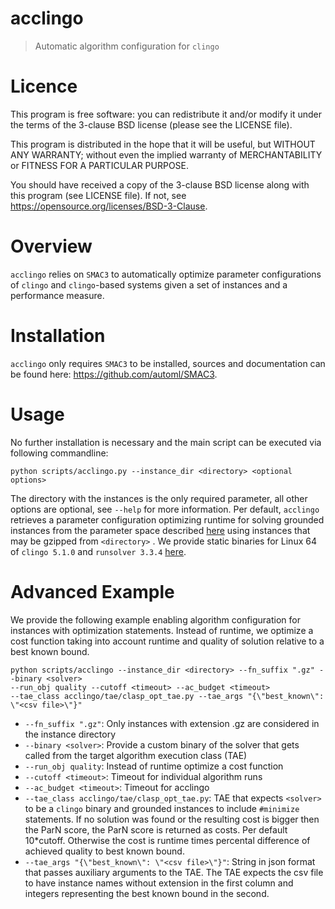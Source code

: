 # acclingo

> Automatic algorithm configuration for `clingo`

# Licence

This program is free software: you can redistribute it and/or modify it under the terms of the 3-clause BSD license (please see the LICENSE file).

This program is distributed in the hope that it will be useful, but WITHOUT ANY WARRANTY; without even the implied warranty of MERCHANTABILITY or FITNESS FOR A PARTICULAR PURPOSE.

You should have received a copy of the 3-clause BSD license along with this program (see LICENSE file). If not, see https://opensource.org/licenses/BSD-3-Clause.

# Overview

`acclingo` relies on `SMAC3` to automatically optimize parameter configurations of `clingo` and `clingo`-based systems given a set of instances and a performance measure.

# Installation

`acclingo` only requires `SMAC3` to be installed, sources and documentation can be found here: https://github.com/automl/SMAC3. 

# Usage

No further installation is necessary and the main script can be executed via following commandline:
```
python scripts/acclingo.py --instance_dir <directory> <optional options>
```
The directory with the instances is the only required parameter, all other options are optional, see `--help` for more information.
Per default, `acclingo` retrieves a parameter configuration optimizing runtime for solving grounded instances from the parameter space described [here](pcs/params.pcs) using instances that may be gzipped from `<directory>` .
We provide static binaries for Linux 64 of `clingo 5.1.0` and `runsolver 3.3.4` [here](binaries/).
 
# Advanced Example

We provide the following example enabling algorithm configuration for instances with optimization statements.
Instead of runtime, we optimize a cost function taking into account runtime and quality of solution relative to a best known bound.

```
python scripts/acclingo --instance_dir <directory> --fn_suffix ".gz" --binary <solver>
--run_obj quality --cutoff <timeout> --ac_budget <timeout>
--tae_class acclingo/tae/clasp_opt_tae.py --tae_args "{\"best_known\": \"<csv file>\"}"  
```

- `--fn_suffix ".gz"`: Only instances with extension .gz are considered in the instance directory
- `--binary <solver>`: Provide a custom binary of the solver that gets called from the target algorithm execution class (TAE)
- `--run_obj quality`: Instead of runtime optimize a cost function
- `--cutoff <timeout>`: Timeout for individual algorithm runs
- `--ac_budget <timeout>`: Timeout for acclingo
- `--tae_class acclingo/tae/clasp_opt_tae.py`: TAE that expects `<solver>` to be a `clingo` binary and grounded instances to include `#minimize` statements. If no solution was found or the resulting cost is bigger then the ParN score, the ParN score is returned as costs. Per default 10*cutoff. Otherwise the cost is runtime times percental difference of achieved quality to best known bound.
- `--tae_args "{\"best_known\": \"<csv file>\"}"`: String in json format that passes auxiliary arguments to the TAE. The TAE expects the csv file to have instance names without extension in the first column and integers representing the best known bound in the second.




